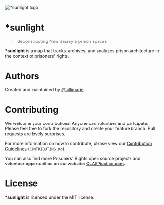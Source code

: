 ![\*sunlight logo](http://www.claspjustice.com/wp-content/uploads/2017/03/sunlight-logo.png)

# \*sunlight
> deconstructing New Jersey's prison spaces

**\*sunlight** is a map that tracks, archives, and analyzes prison architecture in the context of prisoners' rights.

# Authors

Created and maintained by [@billimarie](https://www.github.com/billimarie).

# Contributing

We welcome your contributions! Anyone can volunteer and partcipate. Please feel free to fork the repository and create your feature branch. Pull requests are lovely surprises.

For more information on how to contribute, please view our [Contribution Guidelines](/contributing.md) (`CONTRIBUTING.md`).

You can also find more Prisoners' Rights open source projects and volunteer opportunities on our website: [CLASPjustice.com](https://www.CLASPjustice.com/get-involved).

# License

**\*sunlight** is licensed under the MIT license.
